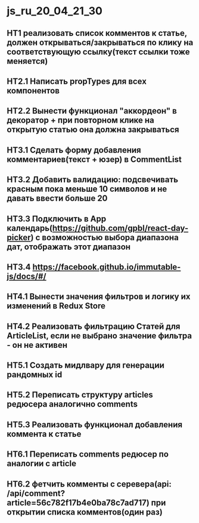 # js_ru_20_04_21_30

## HT1 реализовать список комментов к статье, должен открываться/закрываться по клику на соответствующую ссылку(текст ссылки тоже меняется)

## HT2.1 Написать propTypes для всех компонентов
## HT2.2 Вынести функционал "аккордеон" в декоратор + при повторном клике на открытую статью она должна закрываться

## HT3.1 Сделать форму добавления комментариев(текст + юзер) в CommentList
## HT3.2 Добавить валидацию: подсвечивать красным пока меньше 10 символов и не давать ввести больше 20
## HT3.3 Подключить в App календарь(https://github.com/gpbl/react-day-picker) с возможностью выбора диапазона дат, отображать этот диапазон
## HT3.4 https://facebook.github.io/immutable-js/docs/#/

## HT4.1 Вынести значения фильтров и логику их изменений в Redux Store
## HT4.2 Реализовать фильтрацию Статей для ArticleList, если не выбрано значение фильтра - он не активен

## HT5.1 Создать мидлвару для генерации рандомных id
## HT5.2 Переписать структуру articles редюсера аналогично comments
## HT5.3 Реализовать функционал добавления коммента к статье

## HT6.1 Переписать comments редюсер по аналогии с article
## HT6.2 фетчить комменты с серевера(api: /api/comment?article=56c782f17b4e0ba78c7ad717) при открытии списка комментов(один раз)